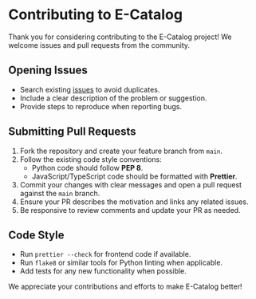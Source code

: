 # Contributing to E-Catalog

Thank you for considering contributing to the E-Catalog project! We welcome issues and pull requests from the community.

## Opening Issues

* Search existing [issues](https://github.com/your-org/dhhe-catalog/issues) to avoid duplicates.
* Include a clear description of the problem or suggestion.
* Provide steps to reproduce when reporting bugs.

## Submitting Pull Requests

1. Fork the repository and create your feature branch from `main`.
2. Follow the existing code style conventions:
   * Python code should follow **PEP 8**.
   * JavaScript/TypeScript code should be formatted with **Prettier**.
3. Commit your changes with clear messages and open a pull request against the `main` branch.
4. Ensure your PR describes the motivation and links any related issues.
5. Be responsive to review comments and update your PR as needed.

## Code Style

* Run `prettier --check` for frontend code if available.
* Run `flake8` or similar tools for Python linting when applicable.
* Add tests for any new functionality when possible.

We appreciate your contributions and efforts to make E-Catalog better!
